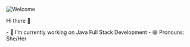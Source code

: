 ![Welcome](https://user-images.githubusercontent.com/96167407/190126433-e9ecbcf0-3ee5-4ae7-bb3b-27e62f5b9fe8.png)





Hi there 👋

<!--
**JayanthiMalladi/JayanthiMalladi** is a ✨ _special_ ✨ repository because its `README.md` (this file) appears on your GitHub profile. --!>


- 🔭 I’m currently working on Java Full Stack Development 
- 😄 Pronouns: She/Her
